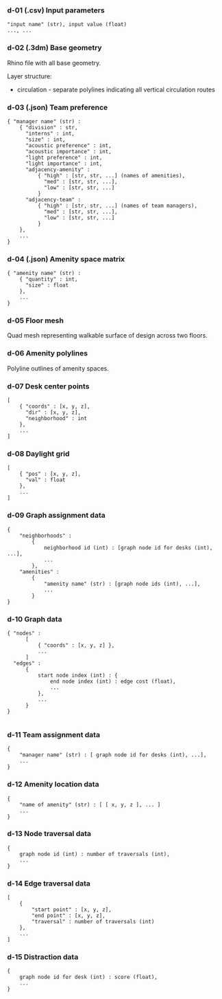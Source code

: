 ### d-01 (.csv) Input parameters

```
"input name" (str), input value (float)
..., ...
```

### d-02 (.3dm) Base geometry

Rhino file with all base geometry.

Layer structure:
- circulation - separate polylines indicating all vertical circulation routes

### d-03 (.json) Team preference

```
{ "manager name" (str) : 
    { "division" : str, 
      "interns" : int,
      "size" : int,
      "acoustic preference" : int,
      "acoustic importance" : int,
      "light preference" : int,
      "light importance" : int,
      "adjacency-amenity" : 
          { "high" : [str, str, ...] (names of amenities),
            "med" : [str, str, ...],
            "low" : [str, str, ...]
          }
      "adjacency-team" : 
          { "high" : [str, str, ...] (names of team managers),
            "med" : [str, str, ...],
            "low" : [str, str, ...]
          }
    },
    ...
}
```

### d-04 (.json) Amenity space matrix

```
{ "amenity name" (str) :
    { "quantity" : int,
      "size" : float
    },
    ...
}
```

### d-05 Floor mesh

Quad mesh representing walkable surface of design across two floors.

### d-06 Amenity polylines

Polyline outlines of amenity spaces.

### d-07 Desk center points

```
[ 
    { "coords" : [x, y, z],
      "dir" : [x, y, z],
      "neighborhood" : int
    },
    ...
]
```

### d-08 Daylight grid

```
[
    { "pos" : [x, y, z],
      "val" : float
    },
    ...
]
```

### d-09 Graph assignment data

```
{   
    "neighborhoods" :
        { 
            neighborhood id (int) : [graph node id for desks (int), ...],
            ...
        },
    "amenities" :
        {
            "amenity name" (str) : [graph node ids (int), ...],
            ...
        }
}
```

### d-10 Graph data

```
{ "nodes" :
      [
          { "coords" : [x, y, z] },
          ...
      ]
  "edges" :
      {
          start node index (int) : { 
              end node index (int) : edge cost (float),
              ...
          },
          ...
      }
}
          
```

### d-11 Team assignment data

```
{
    "manager name" (str) : [ graph node id for desks (int), ...],
    ...
}
```

### d-12 Amenity location data

```
{
    "name of amenity" (str) : [ [ x, y, z ], ... ]
    ...
}
```

### d-13 Node traversal data

```
{
    graph node id (int) : number of traversals (int),
    ...
}
```

### d-14 Edge traversal data

```
[
    {
        "start point" : [x, y, z],
        "end point" : [x, y, z],
        "traversal" : number of traversals (int)
    },
    ...
]
```

### d-15 Distraction data

```
{
    graph node id for desk (int) : score (float),
    ...
}
```
